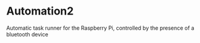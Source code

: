 # Automation2
Automatic task runner for the Raspberry Pi, controlled by the presence of a bluetooth device
